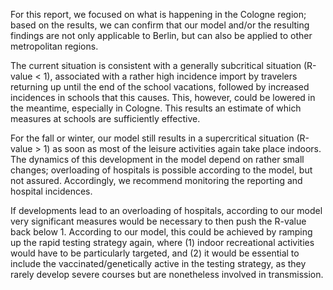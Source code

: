 For this report, we focused on what is happening in the Cologne region; based on the results, we can confirm that our model and/or the resulting findings are not only applicable to Berlin, but can also be applied to other metropolitan regions.

The current situation is consistent with a generally subcritical situation (R-value < 1), associated with a rather high incidence import by travelers returning up until the end of the school vacations, followed by increased incidences in schools that this causes. This, however, could be lowered in the meantime, especially in Cologne. This results an estimate of which measures at schools are sufficiently effective.

For the fall or winter, our model still results in a supercritical situation (R-value > 1) as soon as most of the leisure activities again take place indoors. The dynamics of this development in the model depend on rather small changes; overloading of hospitals is possible according to the model, but not assured. Accordingly, we recommend monitoring the reporting and hospital incidences.

If developments lead to an overloading of hospitals, according to our model very significant measures would be necessary to then push the R-value back below 1. According to our model, this could be achieved by ramping up the rapid testing strategy again, where (1) indoor recreational activities would have to be particularly targeted, and (2) it would be essential to include the vaccinated/genetically active in the testing strategy, as they rarely develop severe courses but are nonetheless involved in transmission.
